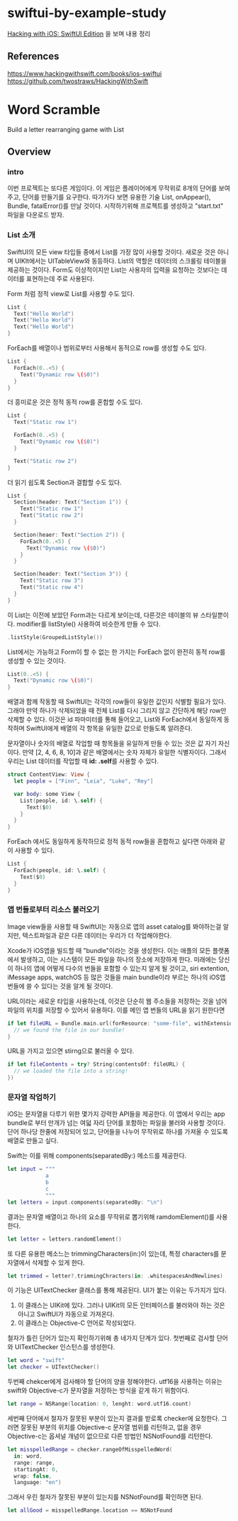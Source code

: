# swiftui-by-example-study

[Hacking with iOS: SwiftUI Edition](https://www.hackingwithswift.com/books/ios-swiftui) 을 보며 내용 정리


## References
https://www.hackingwithswift.com/books/ios-swiftui  
https://github.com/twostraws/HackingWithSwift

# Word Scramble
Build a letter rearranging game with List


## Overview


### intro
이번 프로젝트는 또다른 게임이다. 이 게임은 플레이어에게 무작위로 8개의 단어를 보여주고, 단어를 만들기를 요구한다. 따가가다 보면 유용한 기술 List, onAppear(), Bundle, fatalError()를 만날 것이다. 시작하기위해 프로젝트를 생성하고 "start.txt" 파일을 다운로드 받자.


### List 소개
SwiftUI의 모든 view 타입들 중에서 List를 가장 많이 사용할 것이다. 새로운 것은 아니며 UIKIt에서는 UITableView와 동등하다. List의 역할은 데이터의 스크롤링 테이블을 제공하는 것이다. Form도 이상적이지만 List는 사용자의 입력을 요청하는 것보다는 데이터를 표현하는데 주로 사용된다.

Form 처럼 정적 view로 List를 사용할 수도 있다.
```swift
List {
  Text("Hello World")
  Text("Hello World")
  Text("Hello World")
}
```

ForEach를 배열이나 범위로부터 사용해서 동적으로 row를 생성할 수도 있다.
```swift
List {
  ForEach(0..<5) {
    Text("Dynamic row \($0)")
  }
}
```

더 흥미로운 것은 정적 동적 row를 혼합할 수도 있다.
```swift
List {
  Text("Static row 1")

  ForEach(0..<5) {
    Text("Dynamic row \($0)")
  }

  Text("Static row 2")
}
```

더 읽기 쉽도록 Section과 결합할 수도 있다.
```swift
List {
  Section(header: Text("Section 1")) {
    Text("Static row 1")
    Text("Static row 2")
  }

  Section(heaer: Text("Section 2")) {
    ForEach(0..<5) {
      Text("Dynamic row \($0)")
    }
  }

  Section(header: Text("Section 3")) {
    Text("Static row 3")
    Text("Static row 4")
  }
}
```

이 List는 이전에 보았던 Form과는 다르게 보이는데, 다른것은 테이블의 뷰 스타일뿐이다. modifier를 listStyle() 사용하여 비슷한게 만들 수 있다.
```swift
.listStyle(GroupedListStyle())
```

List에서는 가능하고 Form이 할 수 없는 한 가지는 ForEach 없이 완전히 동적 row를 생성할 수 있는 것이다.
```swift
List(0..<5) {
  Text("Dynamic row \($0)")
}
```

배열과 함께 작동할 때 SwiftUI는 각각의 row들이 유일한 값인지 식별할 필요가 있다. 그래야 만약 하나가 삭제되었을 때 전체 List를 다시 그리지 않고 간단하게 해당 row만 삭제할 수 있다. 이것은 id 파마미터를 통해 들어오고, List와 ForEach에서 동일하게 동작하며 SwiftUI에게 배열의 각 항목을 유일한 값으로 만들도록 알려준다.

문자열이나 숫자의 배열로 작업할 때 항목들을 유일하게 만들 수 있는 것은 값 자기 자신이다. 만약 [2, 4, 6, 8, 10]과 같은 배열에서는 숫자 자체가 유일한 식별자이다. 그래서 우리는 List 데이터를 작업할 때 **id: \.self**를 사용할 수 있다.
```swift
struct ContentView: View {
  let people = ["Finn", "Leia", "Luke", "Rey"]

  var body: some View {
    List(people, id: \.self) {
      Text($0)
    }
  }
}
```

ForEach 에서도 동일하게 동작하므로 정적 동적 row들을 혼합하고 싶다면 아래와 같이 사용할 수 있다.
```swift
List {
  ForEach(people, id: \.self) {
    Text($0)
  }
}
```


### 앱 번들로부터 리소스 불러오기
Image view들을 사용할 때 SwiftUI는 자동으로 앱의 asset catalog를 봐야하는걸 알지만, 텍스트파일과 같은 다른 데이터는 우리가 더 작업해야한다.

Xcode가 iOS앱을 빌드할 때 "bundle"이라는 것을 생성한다. 이는 애플의 모든 플랫폼에서 발생하고, 이는 시스템이 모든 파일을 하나의 장소에 저장하게 한다. 미래에는 당신이 하나의 앱에 어떻게 다수의 번들을 포함할 수 있는지 알게 될 것이고, siri extention, iMessage apps, watchOS 등 많은 것들을 main bundle이라 부르는 하나의 iOS앱 번들에 쓸 수 있다는 것을 알게 될 것이다.

URL이라는 새로운 타입을 사용하는데, 이것은 단순히 웹 주소들을 저장하는 것을 넘어 파일의 위치를 저장할 수 있어서 유용하다. 이를 메인 앱 번들의 URL을 읽기 원한다면
```swift
if let fileURL = Bundle.main.url(forResource: "some-file", withExtension: "txt") {
  // we found the file in our bundle!
}
```

URL을 가지고 있으면 stirng으로 불러올 수 있다.
```swift
if let fileContents = try? String(contentsOf: fileURL) {
  // we loaded the file into a string!
})
```


### 문자열 작업하기
iOS는 문자열을 다루기 위한 몇가지 강력한 API들을 제공한다. 이 앱에서 우리는 app bundle로 부터 만개가 넘는 여덟 자리 단어를 포함하는 파일을 불러와 사용할 것이다. 단어 하나당 한줄에 저장되어 있고, 단어들을 나누어 무작위로 하나를 가져올 수 있도록 배열로 만들고 싶다.

Swift는 이를 위해 components(separatedBy:) 메소드를 제공한다.
```swift
let input = """
            a
            b
            c
            """
let letters = input.components(separatedBy: "\n")
```

결과는 문자열 배열이고 하나의 요소를 무작위로 뽑기위해 ramdomElement()를 사용한다.
```swift
let letter = letters.randomElement()
```

또 다른 유용한 메소느는 trimmingCharacters(in:)이 있는데, 특정 characters를 문자열에서 삭제할 수 있게 한다.
```swift
let trimmed = letter?.trimmingChracters(in: .whitespacesAndNewlines)
```

이 기능은 UITextChecker 클래스를 통해 제공된다. UI가 붙는 이유는 두가지가 있다.
1. 이 클래스는 UIKit에 있다. 그러나 UIKit의 모든 인터페이스를 불러와야 하는 것은 아니고 SwiftUI가 자동으로 가져온다.
2. 이 클래스는 Objective-C 언어로 작성되었다. 

철자가 틀린 단어가 있는지 확인하기위해 총 네가지 단계가 있다. 첫번째로 검사할 단어와 UITextChecker 인스턴스를 생성한다.
```swift
let word = "swift"
let checker = UITextChecker()
```

두번째 chekcer에게 검사해야 할 단어의 양을 정해야한다. utf16을 사용하는 이유는 swift와 Objective-c가 문자열을 저장하는 방식을 같게 하기 위함이다.
```swift
let range = NSRange(location: 0, lenght: word.utf16.count)
```

세번째 단어에서 철자가 잘못된 부분이 있는지 결과를 받로록 checker에 요청한다. 그러면 잘못된 부분의 위치를 Objective-c 문자열 범위를 리턴하고, 없을 경우 Objective-c는 옵셔널 개념이 없으므로 다른 방법인 NSNotFound를 리턴한다.
```swift
let misspelledRange = checker.rangeOfMisspelledWord(
  in: word, 
  range: range, 
  startingAt: 0, 
  wrap: false, 
  language: "en")
```

그래서 우린 철자가 잘못된 부분이 있는지를 NSNotFound를 확인하면 된다.
```swift
let allGood = misspelledRange.location == NSNotFound
```